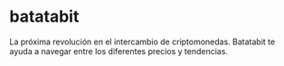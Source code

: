 # batatabit
La próxima revolución en el intercambio de criptomonedas. Batatabit te ayuda a navegar entre los diferentes precios y tendencias.
